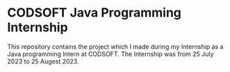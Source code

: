 # CODSOFT Java Programming Internship
This repository contains the project which I made during my Internship as a Java programming Intern at CODSOFT. The Internship was from 25 July 2023 to 25 Augest 2023.
